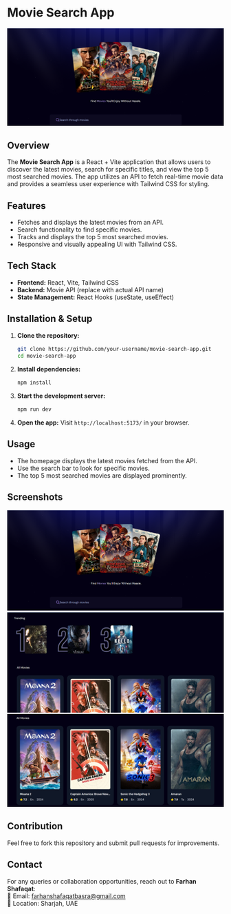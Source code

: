 # Movie Search App
![](images/4.png)
## Overview
The **Movie Search App** is a React + Vite application that allows users to discover the latest movies, search for specific titles, and view the top 5 most searched movies. The app utilizes an API to fetch real-time movie data and provides a seamless user experience with Tailwind CSS for styling.

## Features
- Fetches and displays the latest movies from an API.
- Search functionality to find specific movies.
- Tracks and displays the top 5 most searched movies.
- Responsive and visually appealing UI with Tailwind CSS.

## Tech Stack
- **Frontend:** React, Vite, Tailwind CSS
- **Backend:** Movie API (replace with actual API name)
- **State Management:** React Hooks (useState, useEffect)

## Installation & Setup
1. **Clone the repository:**
   ```sh
   git clone https://github.com/your-username/movie-search-app.git
   cd movie-search-app
   ```
2. **Install dependencies:**
   ```sh
   npm install
   ```
3. **Start the development server:**
   ```sh
   npm run dev
   ```
4. **Open the app:**
   Visit `http://localhost:5173/` in your browser.

## Usage
- The homepage displays the latest movies fetched from the API.
- Use the search bar to look for specific movies.
- The top 5 most searched movies are displayed prominently.

## Screenshots
![Screenshot 1](images/1.png)
![Screenshot 2](images/2.png)
![Screenshot 3](images/3.png)


## Contribution
Feel free to fork this repository and submit pull requests for improvements.

## Contact
For any queries or collaboration opportunities, reach out to **Farhan Shafaqat**:  
📧 Email: farhanshafaqatbasra@gmail.com  
📍 Location: Sharjah, UAE
